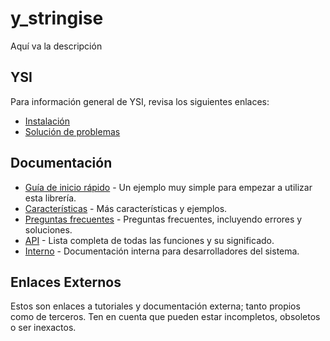 # y_stringise

Aquí va la descripción

## YSI

Para información general de YSI, revisa los siguientes enlaces:

* [Instalación](../instalacion.md)
* [Solución de problemas](../solucion-problemas.md)

## Documentación

* [Guía de inicio rápido](y_stringise/inicio-rapido.md) - Un ejemplo muy simple para empezar a utilizar esta librería.
* [Características](y_stringise/caracteristicas.md) - Más características y ejemplos.
* [Preguntas frecuentes](y_stringise/preguntas-frecuentes.md) - Preguntas frecuentes, incluyendo errores y soluciones.
* [API](y_stringise/api.md) - Lista completa de todas las funciones y su significado.
* [Interno](y_stringise/interno.md) - Documentación interna para desarrolladores del sistema.

## Enlaces Externos

Estos son enlaces a tutoriales y documentación externa; tanto propios como de terceros. Ten en cuenta que pueden estar incompletos, obsoletos o ser inexactos.
